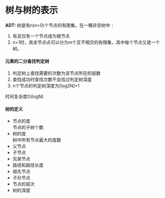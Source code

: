 # 树与树的表示
**ADT:**
树是有n(n>0)个节点的有限集。在一棵非空树中：
<ol>
<li>有且仅有一个节点成为根节点</li>
<li>n>1时，其余节点点可以分为m个互不相交的有限集，其中每个节点又是一个树。</li>
</ol>

#### 元素的二分查找判定树
<ol>
<li>判定树上查找需要的次数为该节点所在的层数</li>
<li>查找成功时查找次数不会找过判定树深度</li>
<li>n个节点的判定树深度为[log2N]+1</li>
</ol>

时间复杂度O(logN)


#### 树的定义
<ul>
<li>节点的度</li>
节点的子树个数
<li>树的度</li>
树中所有节点最大的度数
<li>父节点</li>
<li>子节点</li>
<li>兄弟节点</li>
<li>路径和路径长度</li>
<li>祖先节点</li>
<li>子孙节点</li>
<li>节点的层次</li>
<li>树的深度</li>
</ul>